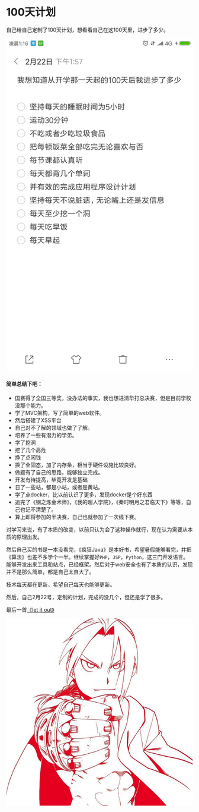 # 100天计划

自己给自己定制了100天计划，想看看自己在这100天里，进步了多少。

![](../image/45.png)



#### 简单总结下吧：

- 国赛得了全国三等奖，没办法的事实，我也想进清华打总决赛，但是目前学校没那个能力。
- 学了MVC架构，写了简单的web软件。
- 然后搭建了XSS平台
- 自己对不了解的领域也做了了解。
- 培养了一些有潜力的学弟。
- 学了挖洞
- 挖了几个高危
- 挣了点闲钱
- 换了全固态，加了内存条，相当于硬件设施比较良好。
- 做题有了自己的思路，能够独立完成。
- 开发有待提高，毕竟开发是基础
- 日了一些站，都是小站，或者是黄站。
- 学了点docker，比以前认识了更多，发现docker是个好东西
- 追完了《钢之炼金术师》，《我的超人学院》，《秦时明月之君临天下》等等，自己也记不清楚了。
- 算上即将参加的半决赛，自己也就参加了一次线下赛。

对学习来说，有了本质的改变，以前只认为会了这种操作就行，现在认为需要从本质的原理出发。

然后自己买的书是一本没看完，《疯狂Java》是本好书，希望暑假能够看完，并把《算法》也差不多学个一半。继续掌握好`PHP`，`JSP`，`Python`，这三门开发语言。能够开发出来工具和站点，已经框架。然后对于web安全也有了本质的认识，发现并不是那么简单，都是自己太自大了。

技术每天都在更新，希望自己每天也能够更新。

然后，自己2月22号，定制的计划，完成的没几个，但还是学了很多。

最后一首[《let it out》]( http://music.163.com/song/571330/?userid=354428122)

![](../image/7.jpg)
